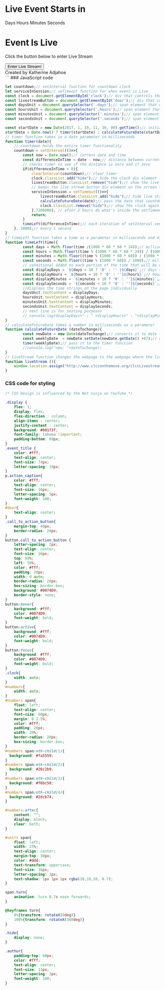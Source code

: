 
<!doctype html>
<html>
<head>
<meta charset="UTF-8">
<title>Javascript Countdown Clock</title>
<meta name="Description" content="A javascript countdown clock or timer with beautiful HTML and CSS styling that is simple to use in any project or on any website .">
<meta name="Keywords" content="javascript, js, countdown, clock, timer, css, html, website, design, beautiful timer, countdown clock, countdown timer, javascript timer, javascript countdown clock, javascript countdown timer">

<link rel="stylesheet" type="text/css" href="timer.css">
</head>
	
<body>
	<div class="display">
		<div id="clock" class="clock">
			<h1 class="event_title">Live Event Starts in</h1>
			<div id="numbers">
				<span class="days"></span>
				<span class="hours"></span>
				<span class="minutes"></span>
				<span class="seconds"></span>
			</div>
			<div id="units">
				<span>Days</span>
				<span>Hours</span>
				<span>Minutes</span>
				<span>Seconds</span>
			</div>
		</div>
		<div id="door" class="hide">
			<h1 class="event_title">Event Is Live</h1>
			<p class="action_caption">Click the button below to enter Live Stream</p>
			<button class="call_to_action_button" type="button" onclick="liveStream()">Enter Live Stream!</button>
		</div>
		<div class="author">Created by Katherine Adjahoe</div>
	</div>
	<script src="timer.js"></script>
</body>
</html>
```
### JavaScript code

```javascript
let countdown;// setInterval function for countdown clock
let serviceInSession;// seTimeout function for when event is Live
const clock = document.getElementById('clock');// div that controls the clock container 
const livestreamButton = document.getElementById('door');// div that controls the button for the user to click to enter the live stream
const daysUnit = document.querySelector('.days');// span element that displays the amount of days
const hoursUnit = document.querySelector('.hours');// span element that displays the amount of hours
const minutesUnit = document.querySelector('.minutes');// span element that displays the amount of minutes
const secondsUnit = document.querySelector('.seconds');// span element that displays the amount of seconds

const startDate = new Date(2017, 1, 19, 11, 30, 00).getTime();// initial date and time the countdown clock started from (Year, Month, Day, Hours, Minutes, Seconds,)
startDate > Date.now() ? timer(startDate) : calculateFutureDate(startDate);// conditional statement that decides if the timer function should start with the start date or calculate another date
// timer function takes in a date parameter in milliseconds
function timer(date){
	// countdown holds the entire timer functionality 
	countdown = setInterval(()=>{
		const now = Date.now();// current date and time
		const differenceInTime = date - now;// distance between current time and future time of event
		// checks timer to see if the distance is zero and if zero
		if(differenceInTime < 0){
			clearInterval(countdown);// clear timer
			clock.classList.add("hide");// hide the clock div element
			livestreamButton.classList.remove("hide");// show the live stream button div element
			// keeps the live stream button div element on the screen for 2 hours or 7200000 milliseconds and then
			serviceInSession = setTimeout(()=>{
				livestreamButton.classList.add("hide");// hide live stream button div element
				calculateFutureDate(date);// pass the date that countdown was counting down to, to the calculateFutureDate function
				clock.classList.remove("hide");// show the clock again
			},7200000); // after 2 hours do what's inside the setTimeout function
			return;
		}	
		timeLeft(differenceInTime);// each iteration of setInterval send updated distance to timeLeft function
	}, 1000);// every 1 second
}
// timeLeft function takes a time as a parameter in milliseconds and displays it in Days, Hours, Minutes, and Seconds
function timeLeft(time){
		const days = Math.floor(time /(1000 * 60 * 60 * 24));// milliseconds into days
		const hours = Math.floor((time % (1000 * 60 * 60 * 24)) / (1000 * 60 * 60));// milliseconds into hours
		const minutes = Math.floor((time % (1000 * 60 * 60)) / (1000 * 60));// milliseconds into minutes
		const seconds = Math.floor((time % (1000 * 60)) / 1000);// milliseconds into seconds
		// conditional added to each portion of the time that will be displayed adds a zero to the front of numbers < 10
		const displayDays = `${days < 10 ? '0' : '' }${days}`;// days string that will be displayed 
		const displayHours = `${hours < 10 ? '0' : ''}${hours}`;// hours string that will be displayed
		const displayMinutes = `${minutes < 10 ? '0' : ''}${minutes}`;// minutes string that will be displayed
		const displaySeconds = `${seconds < 10 ? '0' : ''}${seconds}`;// seconds string that will be displayed
		//displays the time strings on the page individually
		daysUnit.textContent = displayDays;
		hoursUnit.textContent = displayHours;
		minutesUnit.textContent = displayMinutes;
		secondsUnit.textContent = displaySeconds;
		// next line is for testing purposes
		// console.log(displayDays+" : " +displayHours+" : "+displayMinutes+" : "+displaySeconds);
}
// calculateFutureDate takes a number in milliseconds as a parameter 
function calculateFutureDate (dateTochange){	
		const newDate = new Date(dateTochange);// converts it to date format
		const weeklyDate  = newDate.setDate(newDate.getDate() +07);// adds 7 days to that date
		timer(weeklyDate);// pass it to the timer function
		//console.log("new: "+dateTochange);		
}
// liveStream function changes the webpage to the webpage where the live stream is hosted
function liveStream (){
	window.location.assign("http://www.clcconthemove.org/clccLivestream.html");
}

```
### CSS code for styling

```css
/* CSS Design is influenced by the Net ninja on YouTube */

.display {
	flex: 1;
	display: flex;
	flex-direction : column;
	align-items : center;
	justify-content : center;
	background: #001f3f;
	font-family: tahoma !important;
	padding-bottom: 60px;
}
.event_title {
	color: #fff;	
	text-align: center;
	font-size: 74px;
	letter-spacing: 10px;
}
p.action_caption{
	color: #fff;	
	text-align: center;
	font-size: 16px;
	letter-spacing: 5px;
	font-weight: 100;
}
#door{
	text-align: center;
}
.call_to_action_button{
	margin-top: 40px;
	border-radius: 20px;
}
button.call_to_action_button {
	letter-spacing: 2px;
	text-align: center;
	font-size: 16px;
	top: 50%;
	left: 50%;
	color: #fff;
	padding: 20px;
	width: 0 auto;
	border-radius: 20px;
	box-sizing: border-box;
	background: #0074D9;
	border-style: none;
}
button:hover{
	background: #fff;
	color: #0074D9;
	font-weight: bold;
}
button:active{
	background: #fff;
	color: #0074D9;
	font-weight: bold;
}
button:focus{
	background: #fff;
	color: #0074D9;
	font-weight: bold;
}
.clock{
	width: auto;
}
#numbers{
	width: auto;
}
#numbers span{
	float: left;
	text-align: center;
	font-size: 60px;
	margin: 0 2.5%;
	color: #fff;
	padding: 20px;
	width: 20%;
	border-radius: 20px;
	box-sizing: border-box;
}
#numbers span:nth-child(1){
  background: #fa5559;
}
#numbers span:nth-child(2){
  background: #26c2b9;
}
#numbers span:nth-child(3){
  background: #f6bc58;
}
#numbers span:nth-child(4){
  background: #2dcb74;
}

#numbers:after{
	content: "";
	display: block;
	clear: both;
}

#units span{
	float: left;
	width: 25%;
	text-align: center;
	margin-top: 30px;
	color: #ddd;
	text-transform: uppercase;
	font-size: 16px;
	letter-spacing: 2px;
	text-shadow: 1px 1px 1px rgba(10,10,10, 0.7);
}

span.turn{
  	animation: turn 0.7s ease forwards;
}

@keyframes turn{
	0%{transform: rotateX(0deg)}
	100%{transform: rotateX(360deg)}
}

.hide{
	display: none;
}

.author{
	padding-top: 60px;
	color: #fff;	
	text-align: center;
	font-size: 13px;
	letter-spacing: 2px;
	font-weight: 100;
}
```
